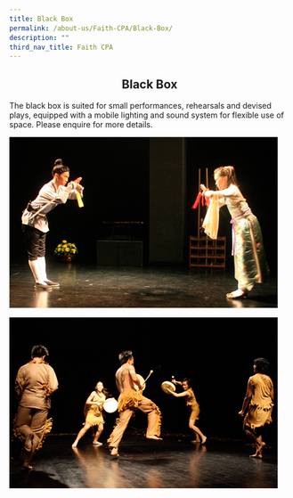 ```yaml
---
title: Black Box
permalink: /about-us/Faith-CPA/Black-Box/
description: ""
third_nav_title: Faith CPA
---
```

## <center> Black Box </center>

The black box is suited for small performances, rehearsals and devised plays, equipped with a mobile lighting and sound system for flexible use of space. Please enquire for more details.

![](/images/blackbox1.jpeg)

![](/images/blackbox2.jpeg)